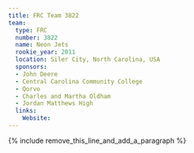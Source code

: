 ```yaml
---
title: FRC Team 3822
team:
  type: FRC
  number: 3822
  name: Neon Jets
  rookie_year: 2011
  location: Siler City, North Carolina, USA
  sponsors:
  - John Deere
  - Central Carolina Community College
  - Qorvo
  - Charles and Martha Oldham
  - Jordan Matthews High
  links:
    Website:
---
```


{% include remove_this_line_and_add_a_paragraph %}
